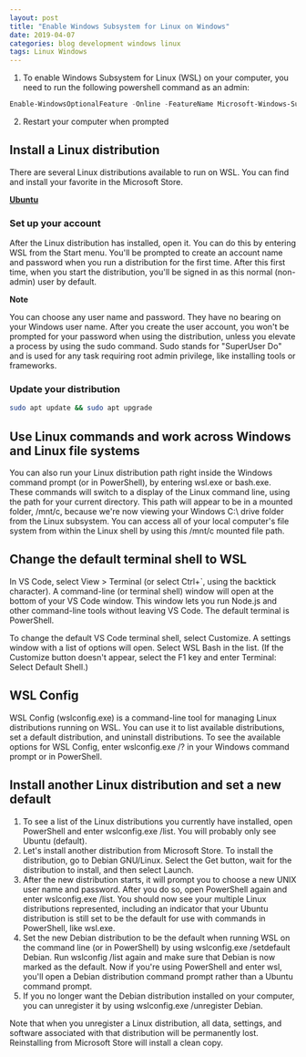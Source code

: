 ```yaml
---
layout: post
title: "Enable Windows Subsystem for Linux on Windows"
date: 2019-04-07
categories: blog development windows linux
tags: Linux Windows
---
```

1. To enable Windows Subsystem for Linux (WSL) on your computer, you need to run the following powershell command as an admin:

````powershell
Enable-WindowsOptionalFeature -Online -FeatureName Microsoft-Windows-Subsystem-Linux
````

2. Restart your computer when prompted

## Install a Linux distribution

There are several Linux distributions available to run on WSL. You can find and install your favorite in the Microsoft Store.

**[Ubuntu](https://www.microsoft.com/store/p/ubuntu/9nblggh4msv6)**


### Set up your account

After the Linux distribution has installed, open it. You can do this by entering WSL from the Start menu. You'll be prompted to create an account name and password when you run a distribution for the first time. After this first time, when you start the distribution, you'll be signed in as this normal (non-admin) user by default.

**Note**

You can choose any user name and password. They have no bearing on your Windows user name. After you create the user account, you won't be prompted for your password when using the distribution, unless you elevate a process by using the sudo command. Sudo stands for "SuperUser Do" and is used for any task requiring root admin privilege, like installing tools or frameworks.

### Update your distribution

````bash
sudo apt update && sudo apt upgrade
````

## Use Linux commands and work across Windows and Linux file systems

You can also run your Linux distribution path right inside the Windows command prompt (or in PowerShell), by entering wsl.exe or bash.exe. These commands will switch to a display of the Linux command line, using the path for your current directory. This path will appear to be in a mounted folder, /mnt/c, because we're now viewing your Windows C:\ drive folder from the Linux subsystem. You can access all of your local computer's file system from within the Linux shell by using this /mnt/c mounted file path.

## Change the default terminal shell to WSL

In VS Code, select View > Terminal (or select Ctrl+`, using the backtick character). A command-line (or terminal shell) window will open at the bottom of your VS Code window. This window lets you run Node.js and other command-line tools without leaving VS Code. The default terminal is PowerShell.

To change the default VS Code terminal shell, select Customize. A settings window with a list of options will open. Select WSL Bash in the list. (If the Customize button doesn't appear, select the F1 key and enter Terminal: Select Default Shell.)

## WSL Config

WSL Config (wslconfig.exe) is a command-line tool for managing Linux distributions running on WSL. You can use it to list available distributions, set a default distribution, and uninstall distributions. To see the available options for WSL Config, enter wslconfig.exe /? in your Windows command prompt or in PowerShell.

## Install another Linux distribution and set a new default

1. To see a list of the Linux distributions you currently have installed, open PowerShell and enter wslconfig.exe /list. You will probably only see Ubuntu (default).
2. Let's install another distribution from Microsoft Store. To install the distribution, go to Debian GNU/Linux. Select the Get button, wait for the distribution to install, and then select Launch.
3. After the new distribution starts, it will prompt you to choose a new UNIX user name and password. After you do so, open PowerShell again and enter wslconfig.exe /list. You should now see your multiple Linux distributions represented, including an indicator that your Ubuntu distribution is still set to be the default for use with commands in PowerShell, like wsl.exe.
4. Set the new Debian distribution to be the default when running WSL on the command line (or in PowerShell) by using wslconfig.exe /setdefault Debian. Run wslconfig /list again and make sure that Debian is now marked as the default.
Now if you're using PowerShell and enter wsl, you'll open a Debian distribution command prompt rather than a Ubuntu command prompt.
5. If you no longer want the Debian distribution installed on your computer, you can unregister it by using wslconfig.exe /unregister Debian.

Note that when you unregister a Linux distribution, all data, settings, and software associated with that distribution will be permanently lost. Reinstalling from Microsoft Store will install a clean copy.